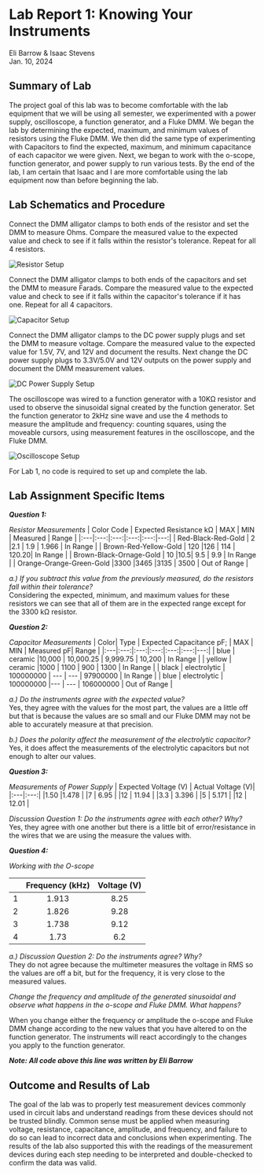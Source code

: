 # Lab Report 1: Knowing Your Instruments 
Eli Barrow & Isaac Stevens      
Jan. 10, 2024


## Summary of Lab
The project goal of this lab was to become comfortable with the lab equipment that we will be using all semester, we experimented with a power supply, oscilloscope, a function generator, and a Fluke DMM. We began the lab by determining the expected, maximum, and minimum values of resistors using the Fluke DMM. We then did the same type of experimenting with Capacitors to find the expected, maximum, and minimum capacitance of each capacitor we were given. Next, we began to work with the o-scope, function generator, and power supply to run various tests. By the end of the lab, I am certain that Isaac and I are more comfortable using the lab equipment now than before beginning the lab.

## Lab Schematics and Procedure

Connect the DMM alligator clamps to both ends of the resistor and set the DMM to measure Ohms. Compare the measured value to the expected value and check to see if it falls within the resistor's tolerance. Repeat for all 4 resistors.

![Resistor Setup](https://github.com/Feffle/BAE305-SP24-Lab1/blob/main/Images/Lab%201/0001.jpg)

Connect the DMM alligator clamps to both ends of the capacitors and set the DMM to measure Farads. Compare the measured value to the expected value and check to see if it falls within the capacitor's tolerance if it has one. Repeat for all 4 capacitors.

![Capacitor Setup](https://github.com/Feffle/BAE305-SP24-Lab1/blob/main/Images/Lab%201/0002.jpg)

Connect the DMM alligator clamps to the DC power supply plugs and set the DMM to measure voltage. Compare the measured value to the expected value for 1.5V, 7V, and 12V and document the results. Next change the DC power supply plugs to 3.3V/5.0V and 12V outputs on the power supply and document the DMM measurement values.

![DC Power Supply Setup](https://github.com/Feffle/BAE305-SP24-Lab1/blob/main/Images/Lab%201/0003.jpg)

The oscilloscope was wired to a function generator with a 10KΩ resistor and used to observe the sinusoidal signal created by the function generator. Set the function generator to 2kHz sine wave and use the 4 methods to measure the amplitude and frequency: counting squares, using the moveable cursors, using measurement features in the oscilloscope, and the Fluke DMM.

![Oscilloscope Setup](https://github.com/Feffle/BAE305-SP24-Lab1/blob/main/Lab%201%20Image.jpg)

For Lab 1, no code is required to set up and complete the lab.


## Lab Assignment Specific Items
***Question 1:***   

*Resistor Measurements*
| Color Code | Expected Resistance k&Omega; | MAX | MIN | Measured | Range |
|:---|:---:|:---:|:---:|:---:|---:|
|   Red-Black-Red-Gold     | 2   |2.1 | 1.9 | 1.966 | In Range |
| Brown-Red-Yellow-Gold    | 120 |126 | 114 | 120.20| In Range |
| Brown-Black-Ornage-Gold  | 10  |10.5| 9.5 | 9.9   | In Range |
| Orange-Orange-Green-Gold |3300 |3465 |3135 | 3500 | Out of Range |

*a.) If you subtract this value from the previously measured, do the resistors fall within their tolerance?*   
Considering the expected, minimum, and maximum values for these resistors we can see that all of them are in the expected range except for the 3300 k&Omega; resistor.  
      


***Question 2:***   

*Capacitor Measurements*
| Color| Type | Expected Capacitance pF; | MAX | MIN | Measured pF| Range |
|:---|:---:|:---:|:---:|:---:|:---:|---:|
|   blue   | ceramic      |10,000      | 10,000.25 | 9,999.75 | 10,200         | In Range |
| yellow   | ceramic      |1000       | 1100     | 900     | 1300          | In Range |
| black    | electrolytic | 100000000 | ---      | ---     | 97900000      | In Range |
| blue     | electrolytic | 100000000 |---       | ---     | 106000000     | Out of Range |

*a.) Do the instruments agree with the expected value?*  
Yes, they agree with the values for the most part, the values are a little off but that is because the values are so small and our Fluke DMM may not be able to accurately measure at that precision.

*b.) Does the polarity affect the measurement of the electrolytic capacitor?*    
Yes, it does affect the measurements of the electrolytic capacitors but not enough to alter our values.


***Question 3:***   

*Measurements of Power Supply*
| Expected Voltage (V) |  Actual Voltage (V)| 
|:---|:---:|
|1.50    |1.478 |
|7       | 6.95 |
|12      | 11.94 |
|3.3     | 3.396 |
|5       | 5.171 |
|12      | 12.01 |

*Discussion Question 1: Do the instruments agree with each other? Why?*  
Yes, they agree with one another but there is a little bit of error/resistance in the wires that we are using the measure the values with.

***Question 4:***   

   
*Working with the O-scope*

|  |  Frequency (kHz)|  Voltage (V)|
|:---|:---:|:---:|
|1   |1.913 |8.25|
|2     | 1.826 |9.28|
|3     | 1.738 |9.12|
|4     | 1.73 |6.2|

*a.) Discussion Question 2: Do the instruments agree? Why?*   
They do not agree because the multimeter measures the voltage in RMS so the values are off a bit, but for the frequency, it is very close to the measured values.

*Change the frequency and amplitude of the generated sinusoidal and observe what happens in the o-scope and Fluke DMM. What happens?*   

When you change either the frequency or amplitude the o-scope and Fluke DMM change according to the new values that you have altered to on the function generator. The instruments will react accordingly to the changes you apply to the function generator.


***Note: All code above this line was written by Eli Barrow***

## Outcome and Results of Lab
The goal of the lab was to properly test measurement devices commonly used in circuit labs and understand readings from these devices should not be trusted blindly. Common sense must be applied when measuring voltage, resistance, capacitance, amplitude, and frequency, and failure to do so can lead to incorrect data and conclusions when experimenting. The results of the lab also supported this with the readings of the measurement devices during each step needing to be interpreted and double-checked to confirm the data was valid.
